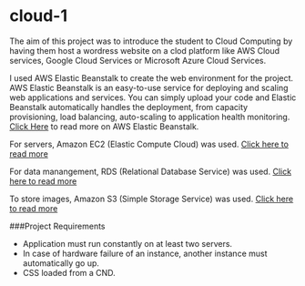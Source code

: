 # cloud-1

The aim of this project was to introduce the student to Cloud Computing by having them host a wordress website on a clod platform like AWS Cloud services, Google Cloud Services or Microsoft Azure Cloud Services.

I used AWS Elastic Beanstalk to create the web environment for the project. AWS Elastic Beanstalk is an easy-to-use service for deploying and scaling web applications and services. You can simply upload your code and Elastic Beanstalk automatically handles the deployment, from capacity provisioning, load balancing, auto-scaling to application health monitoring. [Click Here](https://aws.amazon.com/elasticbeanstalk/) to read more on AWS Elastic Beanstalk.

For servers, Amazon EC2 (Elastic Compute Cloud) was used. [Click here to read more](https://aws.amazon.com/ec2/)

For data manangement, RDS (Relational Database Service) was used. [Click here to read more](https://aws.amazon.com/rds/)

To store images, Amazon S3 (Simple Storage Service) was used. [Click here to read more](https://aws.amazon.com/s3/)

###Project Requirements
- Application must run constantly on at least two servers.
- In case of hardware failure of an instance, another instance must automatically go up. 
- CSS loaded from a CND.